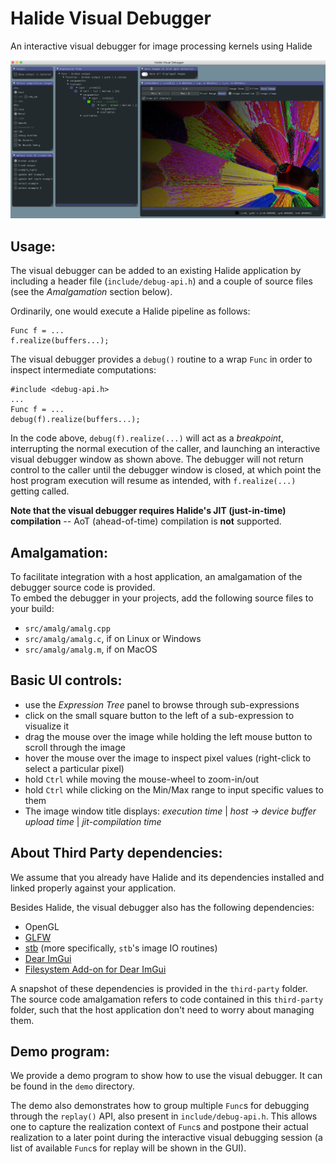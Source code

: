 # Halide Visual Debugger

An interactive visual debugger for image processing kernels using Halide

![example screenshot of debugger](docs/vis_debug_screenshot.png)



## Usage:

The visual debugger can be added to an existing Halide application by including a header file (`include/debug-api.h`) and a couple of source files (see the _Amalgamation_ section below).

Ordinarily, one would execute a Halide pipeline as follows:
```
Func f = ...
f.realize(buffers...);
```

The visual debugger provides a `debug()` routine to a wrap `Func` in order to inspect intermediate computations:
```
#include <debug-api.h>
...
Func f = ...
debug(f).realize(buffers...);
```

In the code above, `debug(f).realize(...)` will act as a _breakpoint_, interrupting the normal execution of the caller, and launching an interactive visual debugger window as shown above. The debugger will not return control to the caller until the debugger window is closed, at which point the host program execution will resume as intended, with `f.realize(...)` getting called.

**Note that the visual debugger requires Halide's JIT (just-in-time) compilation** -- AoT (ahead-of-time) compilation is **not** supported.



## Amalgamation:

To facilitate integration with a host application, an amalgamation of the debugger source code is provided.  
To embed the debugger in your projects, add the following source files to your build:
- `src/amalg/amalg.cpp`
- `src/amalg/amalg.c`, if on Linux or Windows
- `src/amalg/amalg.m`, if on MacOS  



## Basic UI controls:

- use the *Expression Tree* panel to browse through sub-expressions
- click on the small square button to the left of a sub-expression to visualize it
- drag the mouse over the image while holding the left mouse button to scroll through the image
- hover the mouse over the image to inspect pixel values (right-click to select a particular pixel)
- hold `Ctrl` while moving the mouse-wheel to zoom-in/out
- hold `Ctrl` while clicking on the Min/Max range to input specific values to them
- The image window title displays: *execution time* | *host -> device buffer upload time* | *jit-compilation time*



## About Third Party dependencies:

We assume that you already have Halide and its dependencies installed and linked properly against your application.

Besides Halide, the visual debugger also has the following dependencies:
- OpenGL
- [GLFW](https://www.glfw.org)
- [stb](https://github.com/nothings/stb) (more specifically, `stb`'s image IO routines)
- [Dear ImGui](https://github.com/ocornut/imgui)
- [Filesystem Add-on for Dear ImGui](https://github.com/Flix01/imgui/tree/2015-10-Addons/addons/imguifilesystem)

A snapshot of these dependencies is provided in the `third-party` folder. The source code amalgamation refers to code contained in this `third-party` folder, such that the host application don't need to worry about managing them.



## Demo program:

We provide a demo program to show how to use the visual debugger. It can be found in the `demo` directory.

The demo also demonstrates how to group multiple `Func`s for debugging through the `replay()` API, also present in `include/debug-api.h`. This allows one to capture the realization context of `Func`s and postpone their actual realization to a later point during the interactive visual debugging session (a list of available `Func`s for replay will be shown in the GUI).
